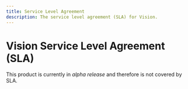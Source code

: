 ```yaml
---
title: Service Level Agreement
description: The service level agreement (SLA) for Vision.
---
```


# Vision Service Level Agreement (SLA)

This product is currently in _alpha release_ and therefore is not covered by SLA.
